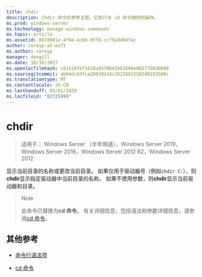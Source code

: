 ```yaml
---
title: chdir
description: Chdir 命令的参考主题，它执行与 cd 命令相同的操作。
ms.prod: windows-server
ms.technology: manage-windows-commands
ms.topic: article
ms.assetid: 8d78901e-4f6e-4cb6-9ff8-ccf5a9d04fac
author: coreyp-at-msft
ms.author: coreyp
manager: dongill
ms.date: 10/16/2017
ms.openlocfilehash: c81b16fbf1018a8570b42b63568e80277683b600
ms.sourcegitcommit: ab64dc83fca28039416c26226815502d0193500c
ms.translationtype: MT
ms.contentlocale: zh-CN
ms.lasthandoff: 05/01/2020
ms.locfileid: "82725999"
---
```

# <a name="chdir"></a>chdir

> 适用于： Windows Server （半年频道），Windows Server 2019，Windows Server 2016，Windows Server 2012 R2，Windows Server 2012

显示当前目录的名称或更改当前目录。 如果仅用于驱动器号（例如`chdir C:`），则**chdir**显示指定驱动器中当前目录的名称。 如果不使用参数，则**chdir**显示当前驱动器和目录。

> > [!NOTE]
> 此命令已替换为**cd 命令**。 有关详细信息，包括语法和参数详细信息，请参阅[cd 命令](cd.md)。

## <a name="additional-references"></a>其他参考

- [命令行语法项](command-line-syntax-key.md)

- [cd 命令](cd.md)
